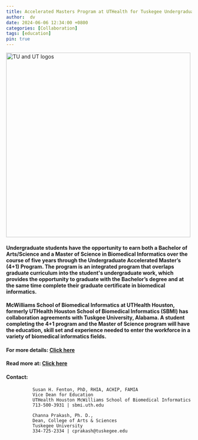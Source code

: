 ```yaml
---
title: Accelerated Masters Program at UTHealth for Tuskegee Undergraduates
author:  dv
date: 2024-06-06 12:34:00 +0800
categories: [Collaboration]
tags: [education]
pin: true
---
```

<img src="/assets/img/favicons/TU_UT_logos.jpg" alt="TU and UT logos" class="logo-img" width="500" style="display: block; margin: 0; animation: none; transition: none;">

#### Undergraduate students have the opportunity to earn both a Bachelor of Arts/Science and a Master of Science in Biomedical Informatics over the course of five years through the Undergraduate Accelerated Master’s (4+1) Program. The program is an integrated program that overlaps graduate curriculum into the student's undergraduate work, which provides the opportunity to graduate with the Bachelor’s degree and at the same time complete their graduate certificate in biomedical informatics.
#### McWilliams School of Biomedical Informatics at UTHealth Houston, formerly UTHealth Houston School of Biomedical Informatics (SBMI) has collaboration agreements with Tuskgee University, Alabama. A student completing the 4+1 program and the Master of Science program will have the education, skill set and experience needed to enter the workforce in a variety of biomedical informatics fields. 

#### For more details: [Click here](https://sbmi.uth.edu/prospective-students/academics/4-plus-1-uam.htm)
#### Read more at: [Click here](https://www.tuskegee.edu/news/tuskegee-university-partners-with-uthealth-houston-for-masters-program)

#### Contact:  
              Susan H. Fenton, PhD, RHIA, ACHIP, FAMIA
              Vice Dean for Education
              UTHealth Houston McWilliams School of Biomedical Informatics
              713-500-3931 | sbmi.uth.edu

              Channa Prakash, Ph. D., 
              Dean, College of Arts & Sciences
              Tuskegee University  
              334-725-2334 | cprakash@tuskegee.edu

